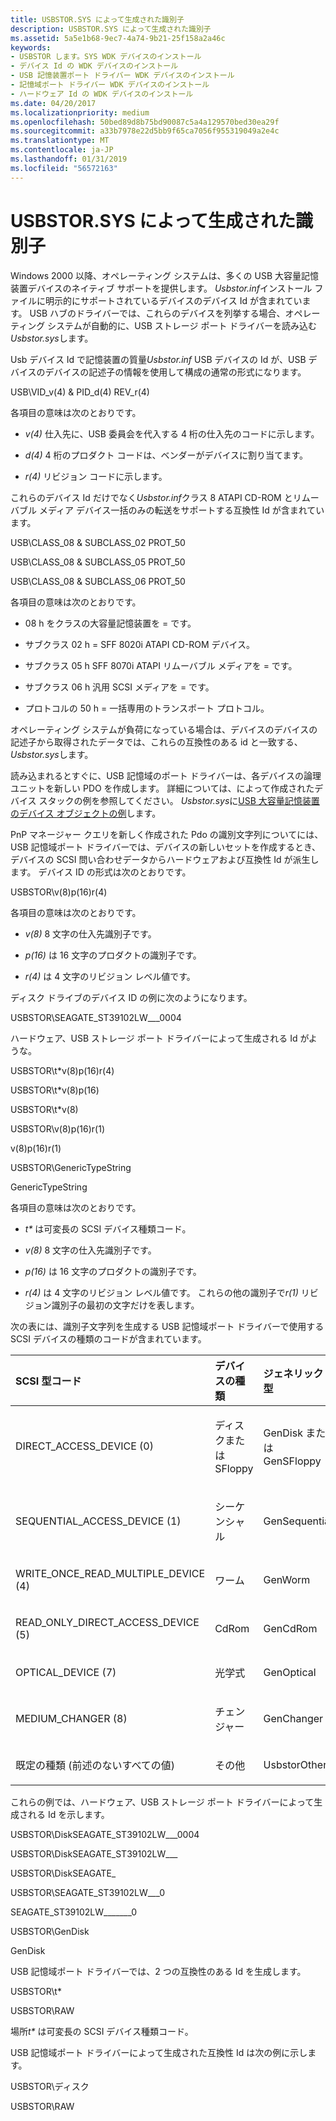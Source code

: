 ```yaml
---
title: USBSTOR.SYS によって生成された識別子
description: USBSTOR.SYS によって生成された識別子
ms.assetid: 5a5e1b68-9ec7-4a74-9b21-25f158a2a46c
keywords:
- USBSTOR します。SYS WDK デバイスのインストール
- デバイス Id の WDK デバイスのインストール
- USB 記憶装置ポート ドライバー WDK デバイスのインストール
- 記憶域ポート ドライバー WDK デバイスのインストール
- ハードウェア Id の WDK デバイスのインストール
ms.date: 04/20/2017
ms.localizationpriority: medium
ms.openlocfilehash: 50bed89d8b75bd90087c5a4a129570bed30ea29f
ms.sourcegitcommit: a33b7978e22d5bb9f65ca7056f955319049a2e4c
ms.translationtype: MT
ms.contentlocale: ja-JP
ms.lasthandoff: 01/31/2019
ms.locfileid: "56572163"
---
```

# <a name="identifiers-generated-by-usbstorsys"></a>USBSTOR.SYS によって生成された識別子





Windows 2000 以降、オペレーティング システムは、多くの USB 大容量記憶装置デバイスのネイティブ サポートを提供します。 *Usbstor.inf*インストール ファイルに明示的にサポートされているデバイスのデバイス Id が含まれています。 USB ハブのドライバーでは、これらのデバイスを列挙する場合、オペレーティング システムが自動的に、USB ストレージ ポート ドライバーを読み込む*Usbstor.sys*します。

Usb デバイス Id で記憶装置の質量*Usbstor.inf* USB デバイスの Id が、USB デバイスのデバイスの記述子の情報を使用して構成の通常の形式になります。

USB\\VID_v(4) & PID_d(4) REV_r(4)

各項目の意味は次のとおりです。

-   *v(4)* 仕入先に、USB 委員会を代入する 4 桁の仕入先のコードに示します。

-   *d(4)* 4 桁のプロダクト コードは、ベンダーがデバイスに割り当てます。

-   *r(4)* リビジョン コードに示します。

これらのデバイス Id だけでなく*Usbstor.inf*クラス 8 ATAPI CD-ROM とリムーバブル メディア デバイス一括のみの転送をサポートする互換性 Id が含まれています。

USB\\CLASS_08 &AMP; SUBCLASS_02 PROT_50

USB\\CLASS_08 &AMP; SUBCLASS_05 PROT_50

USB\\CLASS_08 &AMP; SUBCLASS_06 PROT_50

各項目の意味は次のとおりです。

-   08 h をクラスの大容量記憶装置を = です。

-   サブクラス 02 h = SFF 8020i ATAPI CD-ROM デバイス。

-   サブクラス 05 h SFF 8070i ATAPI リムーバブル メディアを = です。

-   サブクラス 06 h 汎用 SCSI メディアを = です。

-   プロトコルの 50 h = 一括専用のトランスポート プロトコル。

オペレーティング システムが負荷になっている場合は、デバイスのデバイスの記述子から取得されたデータでは、これらの互換性のある id と一致する、 *Usbstor.sys*します。

読み込まれるとすぐに、USB 記憶域のポート ドライバーは、各デバイスの論理ユニットを新しい PDO を作成します。 詳細については、によって作成されたデバイス スタックの例を参照してください。 *Usbstor.sys*に[USB 大容量記憶装置のデバイス オブジェクトの例](https://msdn.microsoft.com/windows/hardware/drivers/storage/device-object-example-for-a-usb-mass-storage-device)します。

PnP マネージャー クエリを新しく作成された Pdo の識別文字列についてには、USB 記憶域ポート ドライバーでは、デバイスの新しいセットを作成するとき、デバイスの SCSI 問い合わせデータからハードウェアおよび互換性 Id が派生します。 デバイス ID の形式は次のとおりです。

USBSTOR\\v(8)p(16)r(4)

各項目の意味は次のとおりです。

-   *v(8)* 8 文字の仕入先識別子です。

-   *p(16)* は 16 文字のプロダクトの識別子です。

-   *r(4)* は 4 文字のリビジョン レベル値です。

ディスク ドライブのデバイス ID の例に次のようになります。

USBSTOR\\SEAGATE_ST39102LW___0004

ハードウェア、USB ストレージ ポート ドライバーによって生成される Id がような。

USBSTOR\\t\*v(8)p(16)r(4)

USBSTOR\\t\*v(8)p(16)

USBSTOR\\t\*v(8)

USBSTOR\\v(8)p(16)r(1)

v(8)p(16)r(1)

USBSTOR\\GenericTypeString

GenericTypeString

各項目の意味は次のとおりです。

- *t\** は可変長の SCSI デバイス種類コード。

- *v(8)* 8 文字の仕入先識別子です。

- *p(16)* は 16 文字のプロダクトの識別子です。

- *r(4)* は 4 文字のリビジョン レベル値です。 これらの他の識別子で*r(1)* リビジョン識別子の最初の文字だけを表します。

次の表には、識別子文字列を生成する USB 記憶域ポート ドライバーで使用する SCSI デバイスの種類のコードが含まれています。

<table>
<colgroup>
<col width="33%" />
<col width="33%" />
<col width="33%" />
</colgroup>
<thead>
<tr class="header">
<th align="left">SCSI 型コード</th>
<th align="left">デバイスの種類</th>
<th align="left">ジェネリック型</th>
</tr>
</thead>
<tbody>
<tr class="odd">
<td align="left"><p>DIRECT_ACCESS_DEVICE (0)</p></td>
<td align="left"><p>ディスクまたは SFloppy</p></td>
<td align="left"><p>GenDisk または GenSFloppy</p></td>
</tr>
<tr class="even">
<td align="left"><p>SEQUENTIAL_ACCESS_DEVICE (1)</p></td>
<td align="left"><p>シーケンシャル</p></td>
<td align="left"><p>GenSequential</p></td>
</tr>
<tr class="odd">
<td align="left"><p>WRITE_ONCE_READ_MULTIPLE_DEVICE (4)</p></td>
<td align="left"><p>ワーム</p></td>
<td align="left"><p>GenWorm</p></td>
</tr>
<tr class="even">
<td align="left"><p>READ_ONLY_DIRECT_ACCESS_DEVICE (5)</p></td>
<td align="left"><p>CdRom</p></td>
<td align="left"><p>GenCdRom</p></td>
</tr>
<tr class="odd">
<td align="left"><p>OPTICAL_DEVICE (7)</p></td>
<td align="left"><p>光学式</p></td>
<td align="left"><p>GenOptical</p></td>
</tr>
<tr class="even">
<td align="left"><p>MEDIUM_CHANGER (8)</p></td>
<td align="left"><p>チェンジャー</p></td>
<td align="left"><p>GenChanger</p></td>
</tr>
<tr class="odd">
<td align="left"><p>既定の種類 (前述のないすべての値)</p></td>
<td align="left"><p>その他</p></td>
<td align="left"><p>UsbstorOther</p></td>
</tr>
</tbody>
</table>

 

これらの例では、ハードウェア、USB ストレージ ポート ドライバーによって生成される Id を示します。

USBSTOR\\DiskSEAGATE_ST39102LW___0004

USBSTOR\\DiskSEAGATE_ST39102LW___

USBSTOR\\DiskSEAGATE_

USBSTOR\\SEAGATE_ST39102LW___0

SEAGATE_ST39102LW_______0

USBSTOR\\GenDisk

GenDisk

USB 記憶域ポート ドライバーでは、2 つの互換性のある Id を生成します。

USBSTOR\\t\*

USBSTOR\\RAW

場所*t\** は可変長の SCSI デバイス種類コード。

USB 記憶域ポート ドライバーによって生成された互換性 Id は次の例に示します。

USBSTOR\\ディスク

USBSTOR\\RAW

 

 





